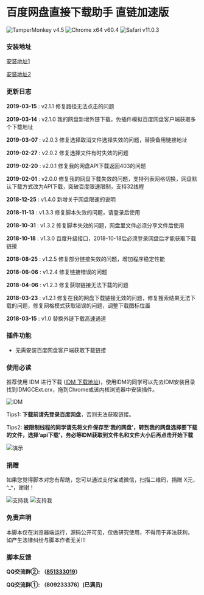 # 百度网盘直接下载助手 直链加速版
![TamperMonkey v4.5](https://img.shields.io/badge/TamperMonkey-v4.8-brightgreen.svg) ![Chrome x64 v60.4](https://img.shields.io/badge/Chrome%20x64-v73.0-brightgreen.svg) ![Safari v11.0.3](https://img.shields.io/badge/Safari%20-v12.0-brightgreen.svg)
### 安装地址
[安装地址1](https://greasyfork.org/zh-CN/scripts/39504)

[安装地址2](https://openuserjs.org/scripts/syhyz1990/%E7%99%BE%E5%BA%A6%E7%BD%91%E7%9B%98%E7%9B%B4%E6%8E%A5%E4%B8%8B%E8%BD%BD%E5%8A%A9%E6%89%8B_%E7%9B%B4%E9%93%BE%E5%8A%A0%E9%80%9F%E7%89%88)


### 更新日志
**2019-03-15** : v2.1.1 修复路径无法点击的问题

**2019-03-14** : v2.1.0 我的网盘新增外链下载，免插件模拟百度网盘客户端获取多个下载地址

**2019-03-07** : v2.0.3 修复选择取消文件选择失效的问题，替换备用链接地址

**2019-02-27** : v2.0.2 修复选择文件有时失效的问题

**2019-02-20** : v2.0.1 修复我的网盘API下载返回403的问题

**2019-02-01** : v2.0.0 修复我的网盘下载失效的问题，支持列表网格切换，网盘默认下载方式改为API下载，突破百度限速限制，支持32线程

**2018-12-25** : v1.4.0 新增关于网盘限速的说明

**2018-11-13** : v1.3.3 修复脚本失效的问题，请登录后使用

**2018-10-31** : v1.3.2 修复脚本失效的问题，网盘里文件必须分享文件后使用 

**2018-10-18** : v1.3.0 百度升级接口，2018-10-18后必须登录网盘后才能获取下载链接

**2018-08-25** : v1.2.5 修复部分链接失效的问题，增加程序稳定性能

**2018-06-06** : v1.2.4 修复链接错误的问题

**2018-04-06** : v1.2.3 修复获取链接无法下载的问题

**2018-03-23** : v1.2.1 修复在我的网盘下载链接无效的问题，修复搜索结果无法下载的问题，修复网格模式获取错误的问题，调整下载图标位置

**2018-03-15** : v1.0 替换外链下载高速通道

### 插件功能

- 无需安装百度网盘客户端获取下载链接

### 使用必读

推荐使用 IDM 进行下载 ([IDM 下载地址](http://internetdownloadmanager.com/download.html))，使用IDM的同学可以先去IDM安装目录找到IDMGCExt.crx，拖到Chrome或该内核浏览器中安装插件。

![IDM](https://ww1.sinaimg.cn/large/4db689e3ly1g0akkblkx1g20pu0f911b.gif )

Tips1: **下载前请先登录百度网盘**，否则无法获取链接。

Tips2: **被限制线程的同学请先将文件保存至‘我的网盘’，转到我的网盘选择要下载的文件，选择‘api下载’，务必等IDM获取到文件名和文件大小后再点击开始下载**

![演示](https://ww1.sinaimg.cn/large/4db689e3ly1g0akknlv8gg215q0li4qp.gif) 


### 捐赠
如果您觉得脚本对您有帮助，您可以通过支付宝或微信，扫描二维码，捐赠 X元，^_^，谢谢！
 
 
 ![支持我](https://ww1.sinaimg.cn/large/4db689e3ly1g0ae1ogfjbj205k05yjrl.jpg) ![支持我](https://ww1.sinaimg.cn/large/4db689e3ly1g0ae1oc3o4j205k05yweg.jpg)

### 免责声明 
本脚本仅在浏览器端运行，源码公开可见，仅做研究使用，不得用于非法获利， 如产生法律纠纷与脚本作者无关!!!

### 脚本反馈
**QQ交流群②: （[851333019](https://jq.qq.com/?_wv=1027&k=5X6nbfP)）**

**QQ交流群①: （809233376）(已满员)**

